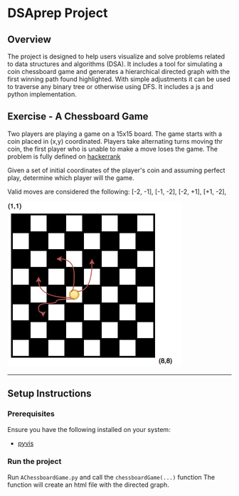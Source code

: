# DSAprep Project

## Overview
The project is designed to help users visualize and solve problems related to data structures and algorithms (DSA). It includes a tool for simulating a coin chessboard game and generates a hierarchical directed graph with the first winning path found highlighted. With simple adjustments it can be used to traverse any binary tree or otherwise using DFS. It includes a js and python implementation.

## Exercise - A Chessboard Game
Two players are playing a game on a 15x15 board. The game starts with a coin placed in (x,y) coordinated. Players take alternating turns moving thr coin, the first player who is unable to make a move loses the game.
The problem is fully defined on [hackerrank](https://www.hackerrank.com/challenges/a-chessboard-game-1/problem?isFullScreen=true)

Given a set of initial coordinates of the player's coin and assuming perfect play, determine which player will the game.

Valid moves are considered the following:
    [-2, -1], 
    [-1, -2],
    [-2, +1], 
    [+1, -2], 

![Chessboard Game Example](images/valid_moves.png)

---

## Setup Instructions

### Prerequisites
Ensure you have the following installed on your system:
- [pyvis](https://pyvis.readthedocs.io/en/latest/install.html) 

### Run the project
Run `AChessboardGame.py` and call the `chessboardGame(...)` function
The function will create an html file with the directed graph.